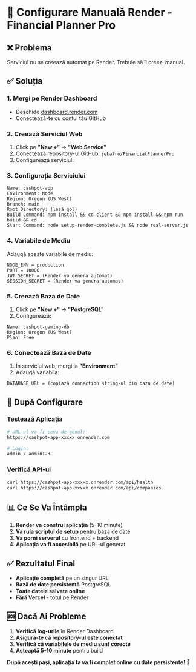 # 🔧 Configurare Manuală Render - Financial Planner Pro

## ❌ Problema
Serviciul nu se creează automat pe Render. Trebuie să îl creezi manual.

## ✅ Soluția

### 1. **Mergi pe Render Dashboard**
- Deschide [dashboard.render.com](https://dashboard.render.com)
- Conectează-te cu contul tău GitHub

### 2. **Creează Serviciul Web**
1. Click pe **"New +"** → **"Web Service"**
2. Conectează repository-ul GitHub: `jeka7ro/FinancialPlannerPro`
3. Configurează serviciul:

### 3. **Configurația Serviciului**
```
Name: cashpot-app
Environment: Node
Region: Oregon (US West)
Branch: main
Root Directory: (lasă gol)
Build Command: npm install && cd client && npm install && npm run build && cd ..
Start Command: node setup-render-complete.js && node real-server.js
```

### 4. **Variabile de Mediu**
Adaugă aceste variabile de mediu:
```
NODE_ENV = production
PORT = 10000
JWT_SECRET = (Render va genera automat)
SESSION_SECRET = (Render va genera automat)
```

### 5. **Creează Baza de Date**
1. Click pe **"New +"** → **"PostgreSQL"**
2. Configurează:
```
Name: cashpot-gaming-db
Region: Oregon (US West)
Plan: Free
```

### 6. **Conectează Baza de Date**
1. În serviciul web, mergi la **"Environment"**
2. Adaugă variabila:
```
DATABASE_URL = (copiază connection string-ul din baza de date)
```

## 🚀 După Configurare

### Testează Aplicația
```bash
# URL-ul va fi ceva de genul:
https://cashpot-app-xxxxx.onrender.com

# Login:
admin / admin123
```

### Verifică API-ul
```bash
curl https://cashpot-app-xxxxx.onrender.com/api/health
curl https://cashpot-app-xxxxx.onrender.com/api/companies
```

## 📊 Ce Se Va Întâmpla

1. **Render va construi aplicația** (5-10 minute)
2. **Va rula scriptul de setup** pentru baza de date
3. **Va porni serverul** cu frontend + backend
4. **Aplicația va fi accesibilă** pe URL-ul generat

## ✅ Rezultatul Final

- **Aplicație completă** pe un singur URL
- **Bază de date persistentă** PostgreSQL
- **Toate datele salvate online**
- **Fără Vercel** - totul pe Render

## 🆘 Dacă Ai Probleme

1. **Verifică log-urile** în Render Dashboard
2. **Asigură-te că repository-ul este conectat**
3. **Verifică că variabilele de mediu sunt corecte**
4. **Așteaptă 5-10 minute** pentru build

**După acești pași, aplicația ta va fi complet online cu date persistente!** 🎉 